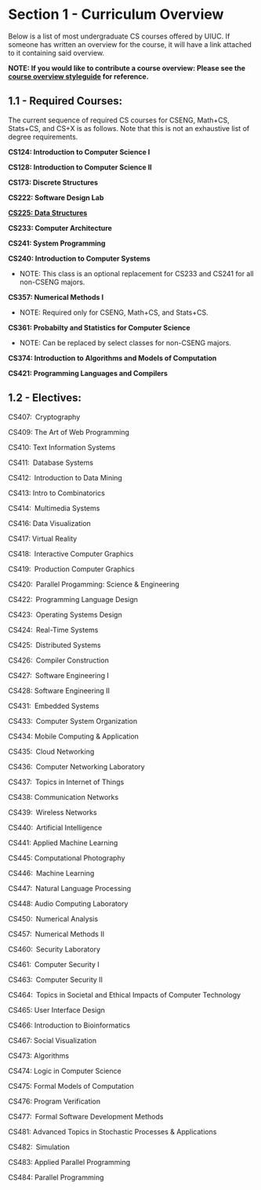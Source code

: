 # Section 1 - Curriculum Overview

Below is a list of most undergraduate CS courses offered by UIUC. If someone has written an overview for the course, it will have a link attached to it containing said overview.

**NOTE: If you would like to contribute a course overview: Please see the [course overview styleguide](https://github.com/mersaults/uiuc-cs-wiki/blob/main/styleguides/overviewstyleguide.md) for reference.**

## 1.1 - Required Courses:
The current sequence of required CS courses for CSENG, Math+CS, Stats+CS, and CS+X is as follows. Note that this is not an exhaustive list of degree requirements.

**CS124: Introduction to Computer Science I** 

**CS128: Introduction to Computer Science II** 

**CS173: Discrete Structures** 

**CS222: Software Design Lab**

[**CS225: Data Structures**](https://github.com/mersaults/uiuc-cs/blob/main/guide/courseoverviews/cs225.md)

**CS233: Computer Architecture** 

**CS241: System Programming**

**CS240: Introduction to Computer Systems** 
 * NOTE: This class is an optional replacement for CS233 and CS241 for all non-CSENG majors.

**CS357: Numerical Methods I**
 * NOTE: Required only for CSENG, Math+CS, and Stats+CS.

**CS361: Probabilty and Statistics for Computer Science**
 * NOTE: Can be replaced by select classes for non-CSENG majors.

**CS374: Introduction to Algorithms and Models of Computation**

**CS421: Programming Languages and Compilers**

## 1.2 - Electives:

CS407: Cryptography

CS409: The Art of Web Programming 

CS410: Text Information Systems

CS411: Database Systems 

CS412: Introduction to Data Mining

CS413: Intro to Combinatorics 

CS414: Multimedia Systems

CS416: Data Visualization

CS417: Virtual Reality

CS418: Interactive Computer Graphics

CS419: Production Computer Graphics

CS420: Parallel Progamming: Science & Engineering

CS422: Programming Language Design

CS423: Operating Systems Design

CS424: Real-Time Systems

CS425: Distributed Systems

CS426: Compiler Construction

CS427: Software Engineering I

CS428: Software Engineering II

CS431: Embedded Systems

CS433: Computer System Organization

CS434: Mobile Computing & Application

CS435: Cloud Networking

CS436: Computer Networking Laboratory

CS437: Topics in Internet of Things

CS438: Communication Networks

CS439: Wireless Networks

CS440: Artificial Intelligence

CS441: Applied Machine Learning

CS445: Computational Photography

CS446: Machine Learning

CS447: Natural Language Processing

CS448: Audio Computing Laboratory

CS450: Numerical Analysis

CS457: Numerical Methods II

CS460: Security Laboratory 

CS461: Computer Security I

CS463: Computer Security II 

CS464: Topics in Societal and Ethical Impacts of Computer Technology

CS465: User Interface Design

CS466: Introduction to Bioinformatics

CS467: Social Visualization

CS473: Algorithms

CS474: Logic in Computer Science

CS475: Formal Models of Computation 

CS476: Program Verification 

CS477: Formal Software Development Methods

CS481: Advanced Topics in Stochastic Processes & Applications

CS482: Simulation

CS483: Applied Parallel Programming

CS484: Parallel Programming
